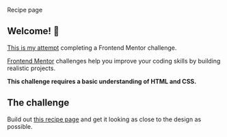 Recipe page

## Welcome! 👋

[This is my attempt](https://recipe-page-main-lake-seven.vercel.app/) completing a Frontend Mentor challenge.

[Frontend Mentor](https://www.frontendmentor.io) challenges help you improve your coding skills by building realistic projects.

**This challenge requires a basic understanding of HTML and CSS.**

## The challenge
Build out [this recipe page](https://www.frontendmentor.io/challenges/recipe-page-KiTsR8QQKm) and get it looking as close to the design as possible.


